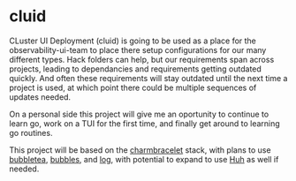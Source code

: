 # cluid

CLuster UI Deployment (cluid) is going to be used as a place for the observability-ui-team to place there setup configurations for our many different types. Hack folders can help, but our requirements span across projects, leading to dependancies and requirements getting outdated quickly. And often these requirements will stay outdated until the next time a project is used, at which point there could be multiple sequences of updates needed.

On a personal side this project will give me an oportunity to continue to learn go, work on a TUI for the first time, and finally get around to learning go routines.

This project will be based on the [charmbracelet](https://github.com/charmbracelet) stack, with plans to use [bubbletea](https://github.com/charmbracelet/bubbletea?tab=readme-ov-file), [bubbles](https://github.com/charmbracelet/bubbles), and [log](https://github.com/charmbracelet/log), with potential to expand to use [Huh](https://github.com/charmbracelet/huh) as well if needed.
